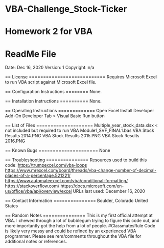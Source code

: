 # VBA-Challenge_Stock-Ticker
Homework 2 for VBA
================
ReadMe File
================

Date: Dec 16, 2020
Version: 1
Copyright: n/a

== License ===========================
Requires Microsoft Excel to run VBA script against Microsoft Excel file.


== Configuration Instructions ========
None.


== Installation Instructions ==========
None.


== Operating Instructions =============
Open Excel
Install Developer Add-On
Developer Tab > Visual Basic
Run button


== List of Files ====================
Multiple_year_stock_data.xlsx < not included but required to run VBA
Module1_SVF_FINAL1.bas
VBA Stock Results 2014.PNG
VBA Stock Results 2015.PNG
VBA Stock Results 2016.PNG

== Known Bugs =====================
None


== Troubleshooting ===============
Resources used to build this code:
https://trumpexcel.com/vba-loops
https://www.mrexcel.com/board/threads/vba-change-number-of-decimal-places-of-a-percentage.521221/
https://www.automateexcel.com/vba/conditional-formatting/
https://stackoverflow.com/
https://docs.microsoft.com/en-us/office/vba/api/overview/excel
URLs last used: December 16, 2020


== Contact Information ===============
Boulder, Colorado   United States


== Random Notes ===============
This is my first official attempt at VBA. I chewed through a lot of bubblegum trying to figure this code out, and more importantly got the help from a lot of people. #ClassmatesRule
Code is likely very messy and could be refined by an experienced VBA programmer.
Please see rem/comments throughout the VBA file for additional notes or references.
